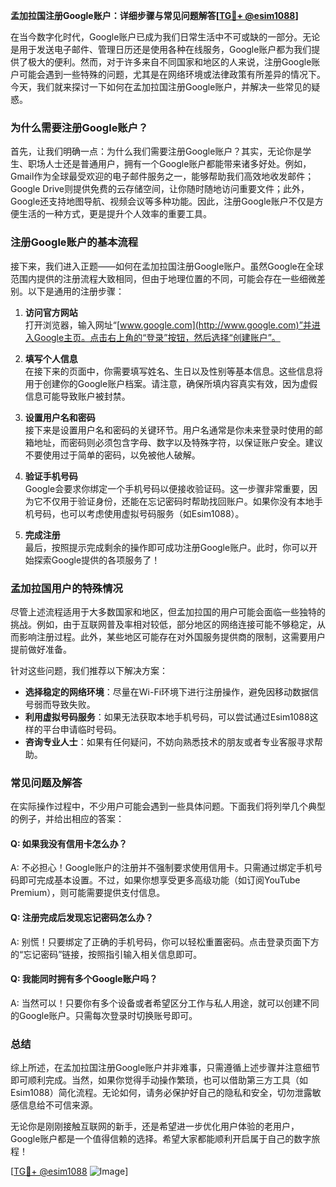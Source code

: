 **孟加拉国注册Google账户：详细步骤与常见问题解答[[TG💪+ @esim1088](https://t.me/s/esim1088)]**

在当今数字化时代，Google账户已成为我们日常生活中不可或缺的一部分。无论是用于发送电子邮件、管理日历还是使用各种在线服务，Google账户都为我们提供了极大的便利。然而，对于许多来自不同国家和地区的人来说，注册Google账户可能会遇到一些特殊的问题，尤其是在网络环境或法律政策有所差异的情况下。今天，我们就来探讨一下如何在孟加拉国注册Google账户，并解决一些常见的疑惑。

### 为什么需要注册Google账户？

首先，让我们明确一点：为什么我们需要注册Google账户？其实，无论你是学生、职场人士还是普通用户，拥有一个Google账户都能带来诸多好处。例如，Gmail作为全球最受欢迎的电子邮件服务之一，能够帮助我们高效地收发邮件；Google Drive则提供免费的云存储空间，让你随时随地访问重要文件；此外，Google还支持地图导航、视频会议等多种功能。因此，注册Google账户不仅是方便生活的一种方式，更是提升个人效率的重要工具。

### 注册Google账户的基本流程

接下来，我们进入正题——如何在孟加拉国注册Google账户。虽然Google在全球范围内提供的注册流程大致相同，但由于地理位置的不同，可能会存在一些细微差别。以下是通用的注册步骤：

1. **访问官方网站**  
   打开浏览器，输入网址“[www.google.com](http://www.google.com)”并进入Google主页。点击右上角的“登录”按钮，然后选择“创建账户”。

2. **填写个人信息**  
   在接下来的页面中，你需要填写姓名、生日以及性别等基本信息。这些信息将用于创建你的Google账户档案。请注意，确保所填内容真实有效，因为虚假信息可能导致账户被封禁。

3. **设置用户名和密码**  
   接下来是设置用户名和密码的关键环节。用户名通常是你未来登录时使用的邮箱地址，而密码则必须包含字母、数字以及特殊字符，以保证账户安全。建议不要使用过于简单的密码，以免被他人破解。

4. **验证手机号码**  
   Google会要求你绑定一个手机号码以便接收验证码。这一步骤非常重要，因为它不仅用于验证身份，还能在忘记密码时帮助找回账户。如果你没有本地手机号码，也可以考虑使用虚拟号码服务（如Esim1088）。

5. **完成注册**  
   最后，按照提示完成剩余的操作即可成功注册Google账户。此时，你可以开始探索Google提供的各项服务了！

### 孟加拉国用户的特殊情况

尽管上述流程适用于大多数国家和地区，但孟加拉国的用户可能会面临一些独特的挑战。例如，由于互联网普及率相对较低，部分地区的网络连接可能不够稳定，从而影响注册过程。此外，某些地区可能存在对外国服务提供商的限制，这需要用户提前做好准备。

针对这些问题，我们推荐以下解决方案：

- **选择稳定的网络环境**：尽量在Wi-Fi环境下进行注册操作，避免因移动数据信号弱而导致失败。
- **利用虚拟号码服务**：如果无法获取本地手机号码，可以尝试通过Esim1088这样的平台申请临时号码。
- **咨询专业人士**：如果有任何疑问，不妨向熟悉技术的朋友或者专业客服寻求帮助。

### 常见问题及解答

在实际操作过程中，不少用户可能会遇到一些具体问题。下面我们将列举几个典型的例子，并给出相应的答案：

#### Q: 如果我没有信用卡怎么办？
A: 不必担心！Google账户的注册并不强制要求使用信用卡。只需通过绑定手机号码即可完成基本设置。不过，如果你想享受更多高级功能（如订阅YouTube Premium），则可能需要提供支付信息。

#### Q: 注册完成后发现忘记密码怎么办？
A: 别慌！只要绑定了正确的手机号码，你可以轻松重置密码。点击登录页面下方的“忘记密码”链接，按照指引输入相关信息即可。

#### Q: 我能同时拥有多个Google账户吗？
A: 当然可以！只要你有多个设备或者希望区分工作与私人用途，就可以创建不同的Google账户。只需每次登录时切换账号即可。

### 总结

综上所述，在孟加拉国注册Google账户并非难事，只需遵循上述步骤并注意细节即可顺利完成。当然，如果你觉得手动操作繁琐，也可以借助第三方工具（如Esim1088）简化流程。无论如何，请务必保护好自己的隐私和安全，切勿泄露敏感信息给不可信来源。

无论你是刚刚接触互联网的新手，还是希望进一步优化用户体验的老用户，Google账户都是一个值得信赖的选择。希望大家都能顺利开启属于自己的数字旅程！

[[TG💪+ @esim1088](https://t.me/s/esim1088) ![Image](https://i.postimg.cc/4NQfJmqS/Snipaste-2025-05-13-00-14-12.png)]